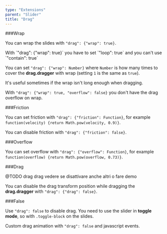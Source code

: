 ```yaml
---
type: "Extensions"
parent: "Slider"
title: "Drag"
---
```


###Wrap

You can wrap the slides with `"drag": {"wrap": true}`.

<div class="alert">
  <div class="alert-content">
    With `"drag": {"wrap": true}` you have to set `"loop": true` and you can't use `"contain": true`
  </div>
</div>

<demo>
  <demovanilla src="inline/demos/slider/wrap">
  </demovanilla>
</demo>

You can set `"drag": {"wrap": Number}` where `Number` is how many times to cover the **drag.dragger** with wrap (setting `1` is the same as `true`).

It's useful sometimes if the wrap isn't long enough when dragging.

<demo>
  <demovanilla src="inline/demos/slider/wrap-number">
  </demovanilla>
</demo>

With `"drag": {"wrap": true, "overflow": false}` you don't have the drag overflow on wrap.

<demo>
  <demovanilla src="inline/demos/slider/wrap-left">
  </demovanilla>
</demo>

<demo>
  <demovanilla src="inline/demos/slider/wrap-right">
  </demovanilla>
</demo>

###Friction

You can set friction with `"drag": {"friction": Function}`, for example `function(velocity) {return Math.pow(velocity, 0.9)}`.

You can disable friction with `"drag": {"friction": false}`.

<demo>
  <demovanilla src="inline/demos/slider/friction-false">
  </demovanilla>
</demo>

###Overflow

You can set overflow with `"drag": {"overflow": Function}`, for example `function(overflow) {return Math.pow(overflow, 0.73)}`.

###Drag

@TODO drag drag vedere se disattivare anche altri o fare demo

You can disable the drag transform position while dragging the **drag.dragger** with `"drag": {"drag": false}`.

<demo>
  <demovanilla src="inline/demos/slider/transform-false">
  </demovanilla>
</demo>

###False

Use `"drag": false` to disable drag. You need to use the slider in **toggle mode**, so with `.toggle-block` on the slides.

<demo>
  <demovanilla src="inline/demos/slider/toggle-css">
  </demovanilla>
</demo>

Custom drag animation with `"drag": false` and javascript events.

<demo>
  <demovanilla src="inline/demos/slider/toggle-js">
  </demovanilla>
</demo>
